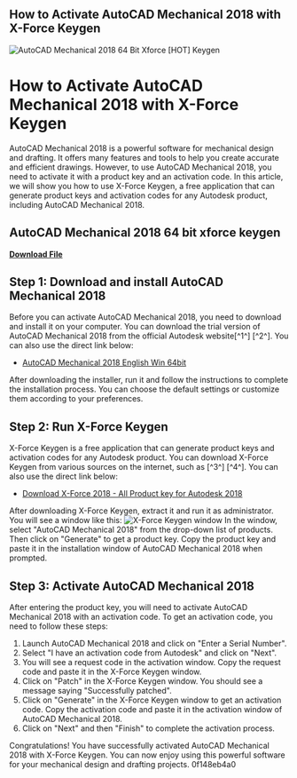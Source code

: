 ## How to Activate AutoCAD Mechanical 2018 with X-Force Keygen

 
![AutoCAD Mechanical 2018 64 Bit Xforce \[HOT\] Keygen](https://i1.sndcdn.com/artworks-BJ4SIvgttFLP8fUV-tWW68Q-t240x240.jpg)

 
# How to Activate AutoCAD Mechanical 2018 with X-Force Keygen
 
AutoCAD Mechanical 2018 is a powerful software for mechanical design and drafting. It offers many features and tools to help you create accurate and efficient drawings. However, to use AutoCAD Mechanical 2018, you need to activate it with a product key and an activation code. In this article, we will show you how to use X-Force Keygen, a free application that can generate product keys and activation codes for any Autodesk product, including AutoCAD Mechanical 2018.
 
## AutoCAD Mechanical 2018 64 bit xforce keygen


[**Download File**](https://www.google.com/url?q=https%3A%2F%2Ftlniurl.com%2F2tKCS2&sa=D&sntz=1&usg=AOvVaw159S1qHJQGj7-DadhpM1q3)

 
## Step 1: Download and install AutoCAD Mechanical 2018
 
Before you can activate AutoCAD Mechanical 2018, you need to download and install it on your computer. You can download the trial version of AutoCAD Mechanical 2018 from the official Autodesk website[^1^] [^2^]. You can also use the direct link below:
 
- [AutoCAD Mechanical 2018 English Win 64bit](https://trial2.autodesk.com/NET18SWDLD/2018/ACDMECH/DLM/AutoCAD_Mechanical_2018_English_Win_64bit_dlm.sfx.exe)

After downloading the installer, run it and follow the instructions to complete the installation process. You can choose the default settings or customize them according to your preferences.
 
## Step 2: Run X-Force Keygen
 
X-Force Keygen is a free application that can generate product keys and activation codes for any Autodesk product. You can download X-Force Keygen from various sources on the internet, such as [^3^] [^4^]. You can also use the direct link below:

- [Download X-Force 2018 - All Product key for Autodesk 2018](https://iggtech.com/download-x-force-2018/)

After downloading X-Force Keygen, extract it and run it as administrator. You will see a window like this:
 ![X-Force Keygen window](https://azdly.com/wp-content/uploads/2021/10/X-Force-2018-Free-Download.jpg) 
In the window, select "AutoCAD Mechanical 2018" from the drop-down list of products. Then click on "Generate" to get a product key. Copy the product key and paste it in the installation window of AutoCAD Mechanical 2018 when prompted.
 
## Step 3: Activate AutoCAD Mechanical 2018
 
After entering the product key, you will need to activate AutoCAD Mechanical 2018 with an activation code. To get an activation code, you need to follow these steps:

1. Launch AutoCAD Mechanical 2018 and click on "Enter a Serial Number".
2. Select "I have an activation code from Autodesk" and click on "Next".
3. You will see a request code in the activation window. Copy the request code and paste it in the X-Force Keygen window.
4. Click on "Patch" in the X-Force Keygen window. You should see a message saying "Successfully patched".
5. Click on "Generate" in the X-Force Keygen window to get an activation code. Copy the activation code and paste it in the activation window of AutoCAD Mechanical 2018.
6. Click on "Next" and then "Finish" to complete the activation process.

Congratulations! You have successfully activated AutoCAD Mechanical 2018 with X-Force Keygen. You can now enjoy using this powerful software for your mechanical design and drafting projects.
 0f148eb4a0
